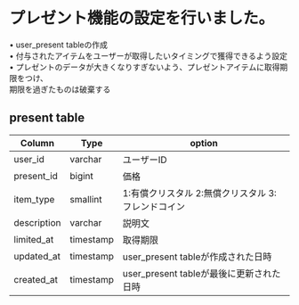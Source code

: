 # プレゼント機能の設定を行いました。
• user_present tableの作成  
• 付与されたアイテムをユーザーが取得したいタイミングで獲得できるよう設定  
• プレゼントのデータが大きくなりすぎないよう、プレゼントアイテムに取得期限をつけ、  
期限を過ぎたものは破棄する  
## present table
|Column|Type|option
|------|----|----|
|user_id|varchar|ユーザーID|
|present_id|bigint|価格|
|item_type|smallint|1:有償クリスタル 2:無償クリスタル 3:フレンドコイン|
|description|varchar|説明文|
|limited_at|timestamp|取得期限|
|updated_at|timestamp|user_present tableが作成された日時|
|created_at|timestamp|user_present tableが最後に更新された日時|
